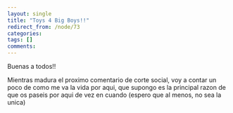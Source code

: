 ```yaml
---
layout: single
title: "Toys 4 Big Boys!!"
redirect_from: /node/73
categories:
tags: []
comments: 
---
```

Buenas a todos!!  

Mientras madura el proximo comentario de corte social, voy a contar un poco de como me va la vida por aqui, que supongo es la principal razon de que os paseis por aqui de vez en cuando (espero que al menos, no sea la unica)
